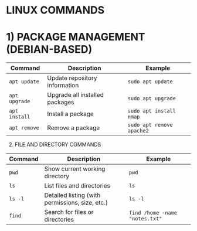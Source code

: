 # LINUX COMMANDS
# 1) PACKAGE MANAGEMENT (DEBIAN-BASED)

| Command | Description | Example |
|----------|--------------|----------|
| `apt update` | Update repository information | `sudo apt update` |
| `apt upgrade` | Upgrade all installed packages | `sudo apt upgrade` |
| `apt install` | Install a package | `sudo apt install nmap` |
| `apt remove` | Remove a package | `sudo apt remove apache2` |

2) FILE AND DIRECTORY COMMANDS

| Command | Description | Example |
|----------|--------------|----------|
| `pwd` | Show current working directory | `pwd` |
| `ls` | List files and directories | `ls` |
| `ls -l` | Detailed listing (with permissions, size, etc.) | `ls -l` |
| `find` | Search for files or directories | `find /home -name "notes.txt"` |
